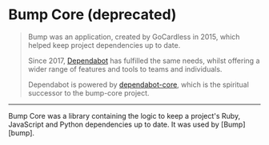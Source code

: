 # Bump Core (deprecated)

> Bump was an application, created by GoCardless in 2015, which helped keep project dependencies up to date.
>
> Since 2017, [Dependabot](https://dependabot.com/) has fulfilled the same needs, whilst offering a wider range of features and tools to teams and individuals.
>
> Dependabot is powered by [dependabot-core](https://github.com/dependabot/dependabot-core), which is the spiritual successor to the bump-core project.

---

Bump Core was a library containing the logic to keep a project's Ruby,
JavaScript and Python dependencies up to date. It was used by [Bump][bump].
